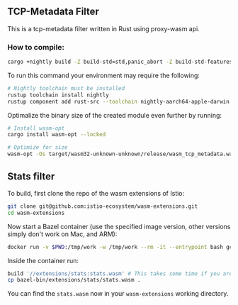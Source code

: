 ## TCP-Metadata Filter

This is a tcp-metadata filter written in Rust using proxy-wasm api.

### How to compile:

```bash
cargo +nightly build -Z build-std=std,panic_abort -Z build-std-features=panic_immediate_abort -j1 --release --target wasm32-unknown-unknown
```

To run this command your environment may require the following:

```bash
# Nightly toolchain must be installed
rustup toolchain install nightly
rustup component add rust-src --toolchain nightly-aarch64-apple-darwin
```

Optimalize the binary size of the created module even further by running:

```bash
# Install wasm-opt
cargo install wasm-opt --locked
```

```bash
# Optimize for size
wasm-opt -Os target/wasm32-unknown-unknown/release/wasm_tcp_metadata.wasm -o target/wasm32-unknown-unknown/release/wasm_tcp_metadata.wasm
```

## Stats filter

To build, first clone the repo of the wasm extensions of Istio:

```bash
git clone git@github.com:istio-ecosystem/wasm-extensions.git
cd wasm-extensions
```

Now start a Bazel container (use the specified image version, other versions simply don't work on Mac, and ARM):

```bash
docker run -v $PWD:/tmp/work -w /tmp/work --rm -it --entrypoint bash gcr.io/bazel-public/bazel:5.4.0
```

Inside the container run:

```bash
build '//extensions/stats:stats.wasm' # This takes some time if you are on an ARM Mac
cp bazel-bin/extensions/stats/stats.wasm .
```

You can find the `stats.wasm` now in your `wasm-extensions` working directory.
